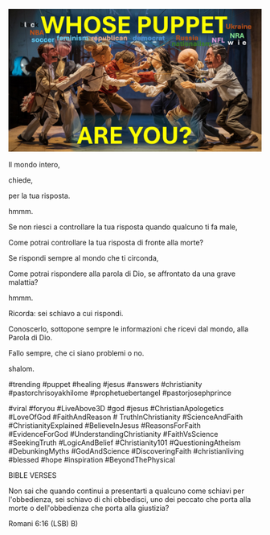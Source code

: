 ![Video cover image](../cover.jpg "cover photo")

Il mondo intero,

chiede,

per la tua risposta.

hmmm.

Se non riesci a controllare la tua risposta quando qualcuno ti fa male,

Come potrai controllare la tua risposta di fronte alla morte?

Se rispondi sempre al mondo che ti circonda,

Come potrai rispondere alla parola di Dio, se affrontato da una grave malattia?

hmmm.

Ricorda: sei schiavo a cui rispondi.

Conoscerlo, sottopone sempre le informazioni che ricevi dal mondo, alla Parola di Dio.

Fallo sempre, che ci siano problemi o no.

shalom.

#trending #puppet #healing #jesus #answers #christianity #pastorchrisoyakhilome #prophetuebertangel #pastorjosephprince

#viral #foryou #LiveAbove3D #god #jesus #ChristianApologetics #LoveOfGod #FaithAndReason # TruthInChristianity #ScienceAndFaith #ChristianityExplained #BelieveInJesus #ReasonsForFaith #EvidenceForGod #UnderstandingChristianity #FaithVsScience #SeekingTruth #LogicAndBelief #Christianity101 #QuestioningAtheism #DebunkingMyths #GodAndScience #DiscoveringFaith #christianliving #blessed #hope #inspiration #BeyondThePhysical

BIBLE VERSES

Non sai che quando continui a presentarti a qualcuno come schiavi per l'obbedienza, sei schiavo di chi obbedisci, uno dei peccato che porta alla morte o dell'obbedienza che porta alla giustizia?

Romani 6:16 (LSB) B)